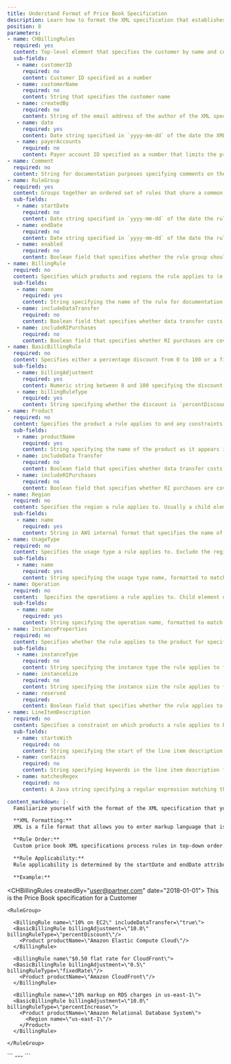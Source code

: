 ```yaml
---
title: Understand Format of Price Book Specification
description: Learn how to format the XML specification that establishes a custom price book.
position: 8
parameters:
- name: CHBillingRules
  required: yes
  content: Top-level element that specifies the customer by name and customer-id, and whether or not the customer gets a EC2 reserved instance volume discount or rate change.
  sub-fields:
   - name: customerID
     required: no
     content: Customer ID specified as a number
   - name: customerName
     required: no
     content: String that specifies the customer name
   - name: createdBy
     required: no
     content: String of the email address of the author of the XML specification
   - name: date
     required: yes
     content: Date string specified in `yyyy-mm-dd` of the date the XML specification was created
   - name: payerAccounts
     required: no
     content: Payer account ID specified as a number that limits the price book to that payer account
- name: Comment
  required: no
  content: String for documentation purposes specifying comments on the XML specification. Can be included in any element containing child elements.
- name: RuleGroup
  required: yes
  content: Groups together an ordered set of rules that share a common range of applicable dates. Child element of CHBillingRules.
  sub-fields:
   - name: startDate
     required: no
     content: Date string specified in `yyyy-mm-dd` of the date the rule group should take effect. If no date is specified, the rule group takes effect for all months.
   - name: endDate
     required: no
     content: Date string specified in `yyyy-mm-dd` of the date the rule group should cease effect. If no date is specified, the rule group takes effect for all months.
   - name: enabled
     required: no
     content: Boolean field that specifies whether the rule group should be enabled, or `true`, or disabled, or `false`. Default value is `true`.
- name: BillingRule
  required: no
  content: Specifies which products and regions the rule applies to (e.g. which products and regions) and how to apply the discount. Child element of RuleGroup. Discount Rules are evaluated top-down.
  sub-fields:
   - name: name
     required: yes
     content: String specifying the name of the rule for documentation purposes
   - name: includeDataTransfer
     required: no
     content: Boolean field that specifies whether data transfer costs are covered by the rule. Default value is `true`.
   - name: includeRIPurchases
     required: no
     content: Boolean field that specifies whether RI purchases are covered by the rule. Default value is `true`.
- name: BasicBillingRule
  required: no
  content: Specifies either a percentage discount from 0 to 100 or a fixed unit-price or rate. Child element of BillingRule.
  sub-fields:
   - name: billingAdjustment
     required: yes
     content: Numeric string between 0 and 100 specifying the discount or fixed rate amount
   - name: billingRuleType
     required: yes
     content: String specifying whether the discount is `percentDiscount`, `percentIncrease`, or `fixedRate`
- name: Product
  required: no
  content: Specifies the product a rule applies to and any constraints about when the rule should apply to the specified product. Usually a child element of BillingRule.
  sub-fields:
   - name: productName
     required: yes
     content: String specifying the name of the product as it appears in the billing file (case sensitive)
   - name: includeData Transfer
     required: no
     content: Boolean field that specifies whether data transfer costs are covered for this product. Overrides BillingRule. Default value is `true`.
   - name: includeRIPurchases
     required: no
     content: Boolean field that specifies whether RI purchases are covered for this product. Overrides BillingRule. Default value is `true`.
- name: Region
  required: no
  content: Specifies the region a rule applies to. Usually a child element of Product or BillingRule.
  sub-fields:
   - name: name
     required: yes
     content: String in AWS internal format that specifies the name of the region, such as `us-east-2`.
- name: UsageType
  required: no
  content: Specifies the usage type a rule applies to. Exclude the region on the billing file to apply UsageType to all regions and include the region to limit UsageType to that region. Child element of Product. 
  sub-fields:
   - name: name
     required: yes
     content: String specifying the usage type name, formatted to match the usage type name on the billing file without the instance-type prefixes and suffixes.
- name: Operation
  required: no
  content:  Specifies the operations a rule applies to. Child element of Product.
  sub-fields:
   - name: name
     required: yes
     content: String specifying the operation name, formatted to match the operation name on the billing file.
- name: InstanceProperties
  required: no
  content: Specifies whether the rule applies to the product for specific instance types and sizes and for reservations. Child element of Product.
  sub-fields:
   - name: instanceType
     required: no
     content: String specifying the instance type the rule applies to for this product, such as `t2`
   - name: instanceSize
     required: no
     content: String specifying the instance size the rule applies to for this product, such as `8xlarge`
   - name: reserved
     required:
     content: Boolean field that specifies whether the rule applies to only reserved instances. Default value is `false`.
- name: LineItemDescription
  required: no
  content: Specifies a constraint on which products a rule applies to based on the contents of the line item description field in the billing file. Child element of Product.
  sub-fields:
   - name: startsWith
     required: no
     content: String specifying the start of the line item description field
   - name: contains
     required: no
     content: String specifying keywords in the line item description field
   - name: matchesRegex
     required: no
     content: A Java string specifying a regular expression matching the line item description field

content_markdown: |-
  Familiarize yourself with the format of the XML specification that you can post to define the custom price book for a customer.

  **XML Formatting:**
  XML is a file format that allows you to enter markup language that is both human-readable and machine-readable. Custom price book specifications are written in XML. To write your specifications, you need an XML editor. If you don’t already have an XML editor, CloudHealth recommends [XML Spear](http://www.donkeydevelopment.com/).

  **Rule Order:**
  Custom price book XML specifications process rules in top-down order. The first applicable rule that satisfies all specified constraints for a line item is used, and then no subsequent rules are used for that line item. If no applicable and matching rule is found, the line item will have a 0% calculated price adjustment.

  **Rule Applicability:**
  Rule applicability is determined by the startDate and endDate attributes in enabled RuleGroup elements. startDates and endDates are inclusive. Whether or not an applicable rule is actually used depends on its order relative to other rules and the constraints it specifies for matching line items.

  **Example:**

  ```
  <CHBillingRules createdBy=\"user@partner.com\" date=\"2018-01-01\">
    <Comment>This is the Price Book specification for a Customer</Comment>

    <RuleGroup>

      <BillingRule name=\"10% on EC2\" includeDataTransfer=\"true\">
      <BasicBillingRule billingAdjustment=\"10.0\" billingRuleType=\"percentDiscount\"/>
        <Product productName=\"Amazon Elastic Compute Cloud\"/>
      </BillingRule>

      <BillingRule name\"$0.50 flat rate for CloudFront\">
      <BasicBillingRule billingAdjustment=\"0.5\" billingRuleType=\"fixedRate\"/>
        <Product productName=\"Amazon CloudFront\"/>
      </BillingRule>

      <BillingRule name=\"10% markup on RDS charges in us-east-1\">
      <BasicBillingRule billingAdjustment=\"10.0\" billingRuleType=\"percentIncrease\">
        <Product productName=\"Amazon Relational Database System\">
          <Region name=\"us-east-1\"/>
        </Product>
      </BillingRule>

    </RuleGroup>

  </CHBillingRules>
  ```
---
```

